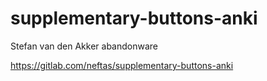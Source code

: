 # supplementary-buttons-anki
Stefan van den Akker abandonware

https://gitlab.com/neftas/supplementary-buttons-anki
